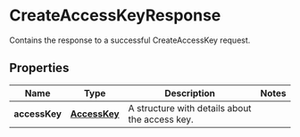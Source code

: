 

# CreateAccessKeyResponse

Contains the response to a successful <a>CreateAccessKey</a> request. 

## Properties

| Name | Type | Description | Notes |
|------------ | ------------- | ------------- | -------------|
|**accessKey** | [**AccessKey**](AccessKey.md) | A structure with details about the access key. |  |



